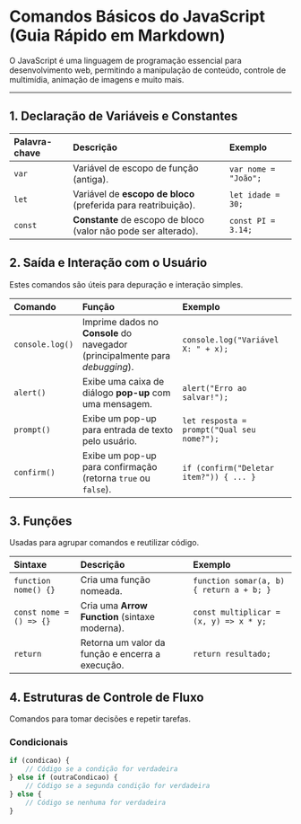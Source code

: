 # Comandos Básicos do JavaScript (Guia Rápido em Markdown)

O JavaScript é uma linguagem de programação essencial para desenvolvimento web, permitindo a manipulação de conteúdo, controle de multimídia, animação de imagens e muito mais.

---

## 1. Declaração de Variáveis e Constantes

| Palavra-chave | Descrição | Exemplo |
| :--- | :--- | :--- |
| `var` | Variável de escopo de função (antiga). | `var nome = "João";` |
| `let` | Variável de **escopo de bloco** (preferida para reatribuição). | `let idade = 30;` |
| `const` | **Constante** de escopo de bloco (valor não pode ser alterado). | `const PI = 3.14;` |

## 2. Saída e Interação com o Usuário

Estes comandos são úteis para depuração e interação simples.

| Comando | Função | Exemplo |
| :--- | :--- | :--- |
| `console.log()` | Imprime dados no **Console** do navegador (principalmente para *debugging*). | `console.log("Variável X: " + x);` |
| `alert()` | Exibe uma caixa de diálogo **pop-up** com uma mensagem. | `alert("Erro ao salvar!");` |
| `prompt()` | Exibe um pop-up para entrada de texto pelo usuário. | `let resposta = prompt("Qual seu nome?");` |
| `confirm()` | Exibe um pop-up para confirmação (retorna `true` ou `false`). | `if (confirm("Deletar item?")) { ... }` |

## 3. Funções

Usadas para agrupar comandos e reutilizar código.

| Sintaxe | Descrição | Exemplo |
| :--- | :--- | :--- |
| `function nome() {}` | Cria uma função nomeada. | `function somar(a, b) { return a + b; }` |
| `const nome = () => {}`| Cria uma **Arrow Function** (sintaxe moderna). | `const multiplicar = (x, y) => x * y;` |
| `return` | Retorna um valor da função e encerra a execução. | `return resultado;` |

## 4. Estruturas de Controle de Fluxo

Comandos para tomar decisões e repetir tarefas.

### Condicionais

```javascript
if (condicao) {
    // Código se a condição for verdadeira
} else if (outraCondicao) {
    // Código se a segunda condição for verdadeira
} else {
    // Código se nenhuma for verdadeira
}